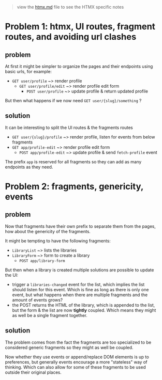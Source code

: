 > view the [htmx.md](htmx.md) file to see the HTMX specific notes 

# Problem 1: htmx, UI routes, fragment routes, and avoiding url clashes
## problem
At first it might be simpler to organize the pages and their
endpoints using basic urls, for example:
- `GET user/profile` ~> render profile 
  - `GET user/profile/edit` ~> render profile edit form
    - `POST user/profile` ~> update profile & return updated profile

But then what happens if we now need `GET user/{slug}/something` ?

## solution
It can be interesting to split the UI routes & the fragments routes
- `GET user/{slug}/profile` ~> render profile, listen for events from below fragments
- `GET app/profile-edit` ~> render profile edit form
  - `POST app/profile-edit` ~> update profile & send `fetch-profile` event

The prefix `app` is reserved for all fragments so they can add as
many endpoints as they need.

# Problem 2: fragments, genericity, events
## problem
Now that fragments have their own prefix to separate them from the
pages, how about the genericity of the fragments.

It might be tempting to have the following fragments:
- `LibraryList` ~> lists the libraries 
- `LibraryForm` ~> form to create a library
  - `POST app/library-form`

But then when a library is created multiple solutions are possible
to update the UI:
- trigger a `libraries-changed` event for the list, which implies the list should listen for this event. Which is fine as long as there is only one event, but what happens when there are multiple fragments and the amount of events grows?
- the POST returns the HTML of the library, which is appended to the list, but the form & the list are now __tightly__ coupled. Which means they might as well be a single fragment together.

## solution
The problem comes from the fact the fragments are too specialized
to be considered generic fragments so they might as well be coupled.

Now whether they use events or append/replace DOM elements is up to preferences, but generally events encourage a more "stateless" way of thinking. Which can also allow for some of these fragments to be used outside their original places.